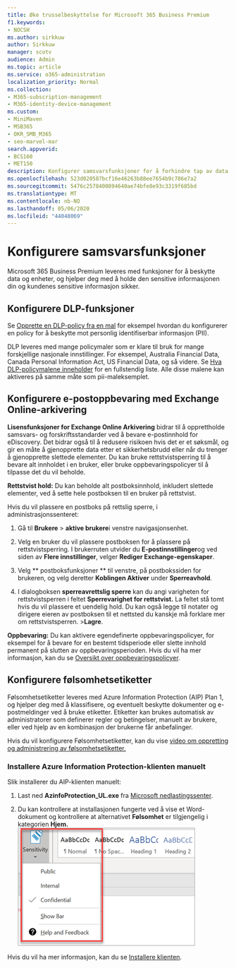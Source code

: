 ```yaml
---
title: Øke trusselbeskyttelse for Microsoft 365 Business Premium
f1.keywords:
- NOCSH
ms.author: sirkkuw
author: Sirkkuw
manager: scotv
audience: Admin
ms.topic: article
ms.service: o365-administration
localization_priority: Normal
ms.collection:
- M365-subscription-management
- M365-identity-device-management
ms.custom:
- MiniMaven
- MSB365
- OKR_SMB_M365
- seo-marvel-mar
search.appverid:
- BCS160
- MET150
description: Konfigurer samsvarsfunksjoner for å forhindre tap av data og bidra til å holde kundenes sensitive informasjon sikret.
ms.openlocfilehash: 523d020587bcf16e46263b88ee7654b9c786e7a2
ms.sourcegitcommit: 5476c2578400894640ae74bfe8e93c3319f685bd
ms.translationtype: MT
ms.contentlocale: nb-NO
ms.lasthandoff: 05/06/2020
ms.locfileid: "44048069"
---
```

# <a name="set-up-compliance-features"></a>Konfigurere samsvarsfunksjoner

Microsoft 365 Business Premium leveres med funksjoner for å beskytte data og enheter, og hjelper deg med å holde den sensitive informasjonen din og kundenes sensitive informasjon sikker.

## <a name="set-up-dlp-features"></a>Konfigurere DLP-funksjoner

Se [Opprette en DLP-policy fra en mal](https://support.office.com/article/59414438-99f5-488b-975c-5023f2254369) for eksempel hvordan du konfigurerer en policy for å beskytte mot personlig identifiserbar informasjon (PII). 
  
DLP leveres med mange policymaler som er klare til bruk for mange forskjellige nasjonale innstillinger. For eksempel, Australia Financial Data, Canada Personal Information Act, US Financial Data, og så videre. Se [Hva DLP-policymalene inneholder](https://support.office.com/article/c2e588d3-8f4f-4937-a286-8c399f28953a) for en fullstendig liste. Alle disse malene kan aktiveres på samme måte som pii-maleksemplet. 
  
## <a name="set-up-email-retention-with-exchange-online-archiving"></a>Konfigurere e-postoppbevaring med Exchange Online-arkivering

 **Lisensfunksjoner for Exchange Online Arkivering** bidrar til å opprettholde samsvars- og forskriftsstandarder ved å bevare e-postinnhold for eDiscovery. Det bidrar også til å redusere risikoen hvis det er et søksmål, og gir en måte å gjenopprette data etter et sikkerhetsbrudd eller når du trenger å gjenopprette slettede elementer. Du kan bruke rettstvistsperring til å bevare alt innholdet i en bruker, eller bruke oppbevaringspolicyer til å tilpasse det du vil beholde.
  
**Rettstvist hold:** Du kan beholde alt postboksinnhold, inkludert slettede elementer, ved å sette hele postboksen til en bruker på rettstvist. 
    
Hvis du vil plassere en postboks på rettslig sperre, i administrasjonssenteret:
    
1. Gå til **Brukere** \> **aktive brukere**i venstre navigasjonsenhet.
    
2. Velg en bruker du vil plassere postboksen for å plassere på rettstvistsperring. I brukerruten utvider du **E-postinnstillinger**og ved siden av **Flere innstillinger**, velger **Rediger Exchange-egenskaper**.
    
3. Velg ** postboksfunksjoner ** til venstre, på postbokssiden for brukeren, og velg deretter **Koblingen Aktiver** under **Sperreavhold**.
    
4. I dialogboksen **sperreavrettslig sperre** kan du angi varigheten for rettstvistsperren i feltet **Sperrevarighet for rettstvist.** La feltet stå tomt hvis du vil plassere et uendelig hold. Du kan også legge til notater og dirigere eieren av postboksen til et nettsted du kanskje må forklare mer om rettstvistsperren. \>**Lagre**.
    
**Oppbevaring:** Du kan aktivere egendefinerte oppbevaringspolicyer, for eksempel for å bevare for en bestemt tidsperiode eller slette innhold permanent på slutten av oppbevaringsperioden. Hvis du vil ha mer informasjon, kan du se [Oversikt over oppbevaringspolicyer](https://docs.microsoft.com/microsoft-365/compliance/retention-policies).

## <a name="set-up-sensitivity-labels"></a>Konfigurere følsomhetsetiketter

Følsomhetsetiketter leveres med Azure Information Protection (AIP) Plan 1, og hjelper deg med å klassifisere, og eventuelt beskytte dokumenter og e-postmeldinger ved å bruke etiketter. Etiketter kan brukes automatisk av administratorer som definerer regler og betingelser, manuelt av brukere, eller ved hjelp av en kombinasjon der brukerne får anbefalinger.

Hvis du vil konfigurere Følsomhetsetiketter, kan du vise [video om oppretting og administrering av følsomhetsetiketter.](https://support.office.com/article/2fb96b54-7dd2-4f0c-ac8d-170790d4b8b9)



### <a name="install-the-azure-information-protection-client-manually"></a>Installere Azure Information Protection-klienten manuelt

Slik installerer du AIP-klienten manuelt:

1. Last ned **AzinfoProtection_UL.exe** fra [Microsoft nedlastingssenter](https://www.microsoft.com/download/details.aspx?id=53018).
 
2. Du kan kontrollere at installasjonen fungerte ved å vise et Word-dokument og kontrollere at alternativet **Følsomhet** er tilgjengelig i kategorien **Hjem.**
<br/>![Rullegardinlisten Beskyttelse-fanen i et Word-dokument.](../media/word-sensitivity.png)

Hvis du vil ha mer informasjon, kan du se [Installere klienten](https://docs.microsoft.com/azure/information-protection/infoprotect-tutorial-step3).

